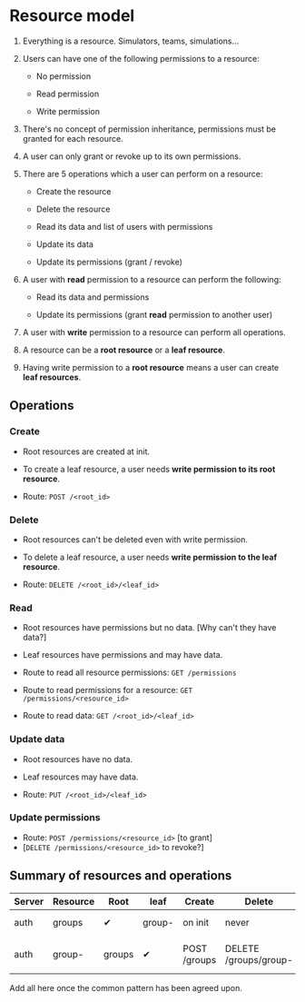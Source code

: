 # Resource model

1. Everything is a resource. Simulators, teams, simulations...

1. Users can have one of the following permissions to a resource:

    * No permission

    * Read permission

    * Write permission

1. There's no concept of permission inheritance, permissions must be
granted for each resource.

1. A user can only grant or revoke up to its own permissions.

1. There are 5 operations which a user can perform on a resource:

    * Create the resource

    * Delete the resource

    * Read its data and list of users with permissions

    * Update its data

    * Update its permissions (grant / revoke)

1. A user with **read** permission to a resource can perform the following:

    * Read its data and permissions

    * Update its permissions (grant **read** permission to another user)

1. A user with **write** permission to a resource can perform all operations.

1. A resource can be a **root resource** or a **leaf resource**.

1. Having write permission to a **root resource** means a user can
create **leaf resources**.

## Operations

### Create

* Root resources are created at init.

* To create a leaf resource, a user needs **write permission to its root resource**.

* Route: `POST /<root_id>`

### Delete

* Root resources can't be deleted even with write permission.

* To delete a leaf resource, a user needs **write permission to the leaf resource**.

* Route: `DELETE /<root_id>/<leaf_id>`

### Read

* Root resources have permissions but no data. [Why can't they have data?]

* Leaf resources have permissions and may have data.

* Route to read all resource permissions: `GET /permissions`

* Route to read permissions for a resource: `GET /permissions/<resource_id>`

* Route to read data: `GET /<root_id>/<leaf_id>`

### Update data

* Root resources have no data.

* Leaf resources may have data.

* Route: `PUT /<root_id>/<leaf_id>`

### Update permissions

* Route: `POST /permissions/<resource_id>` [to grant]
* [`DELETE /permissions/<resource_id>` to revoke?]



## Summary of resources and operations

Server | Resource | Root | leaf | Create | Delete | Read | Update data | Grant / revoke
-------|----------|------|------|--------|--------|------|-------------|---------------
auth | groups | ✔ | group- | on init | never | GET /permissions/groups | - | POST /permissions/groups
auth | group- | groups | ✔ | POST /groups | DELETE /groups/group- | GET /groups/group- GET /permissions/group- | POST /groups/group- | POST /permissions/group-

Add all here once the common pattern has been agreed upon.